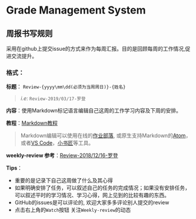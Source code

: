 # Grade Management System

## 周报书写规则

采用在github上提交issue的方式来作为每周汇报。目的是回顾每周的工作情况,促进交流提升。

### 格式：

**标题**： `Review-{yyyy\mm\dd(必须为当周周日)}-{姓名}`
> _i.e_: `Review-2019/03/17-罗登`

**内容**：使用Markdown标记语言编辑自己这周的工作学习内容及下周的安排。

**教程**：[Markdown教程](https://www.zybuluo.com/mdeditor?url=https://www.zybuluo.com/static/editor/md-help.markdown)

> Markdown编辑可以使用在线的[作业部落](https://www.zybuluo.com/), 或原生支持Markdown的[Atom](https://atom.io)，或者[VS Code](https://code.visualstudio.com/)，[小书匠](http://markdown.xiaoshujiang.com/)等工具。

**weekly-review 参考**：[Review-2018/12/16-罗登](https://github.com/RonDen/2018--Hadoop-/issues/51)

**Tips**：
 * 重要的是记录下自己这周做了什么及其心得
 * 如果明确安排了任务，可以叙述自己的任务的完成情况；如果没有安排任务，可以叙述平时的学习情况、学习心得，网上见到的比较有趣的东西。
 * GitHub的issues是可以评论的, 欢迎大家多多评论别人提交的review
 * 点击右上角的`Watch`按钮 关注`Weekly-review`的动态

